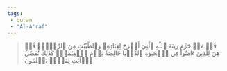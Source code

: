 ```yaml
---
tags: 
 - quran 
 - "Al-A'raf"
---
```


> قُلۡ مَنۡ حَرَّمَ زِينَةَ ٱللَّهِ ٱلَّتِيٓ أَخۡرَجَ لِعِبَادِهِۦ وَٱلطَّيِّبَٰتِ مِنَ ٱلرِّزۡقِۚ قُلۡ هِيَ لِلَّذِينَ ءَامَنُواْ فِي ٱلۡحَيَوٰةِ ٱلدُّنۡيَا خَالِصَةٗ يَوۡمَ ٱلۡقِيَٰمَةِۗ كَذَٰلِكَ نُفَصِّلُ ٱلۡأٓيَٰتِ لِقَوۡمٖ يَعۡلَمُونَ
